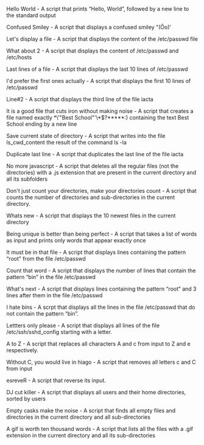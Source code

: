 Hello World - A script that prints “Hello, World”, followed by a new line to the standard output

Confused Smiley - A script that displays a confused smiley "(Ôo)'

Let's display a file - A script that displays the content of the /etc/passwd file

What about 2 - A script that displays the content of /etc/passwd and /etc/hosts

Last lines of a file - A script that displays the last 10 lines of /etc/passwd

I'd prefer the first ones actually - A script that displays the first 10 lines of /etc/passwd

Line#2 - A script that displays the third line of the file iacta

It is a good file that cuts iron without making noise - A script that creates a file named exactly \*\\'"Best School"\'\\*$\?\*\*\*\*\*:) containing the text Best School ending by a new line

Save current state of directory -  A script that writes into the file ls_cwd_content the result of the command ls -la

Duplicate last line - A script that duplicates the last line of the file iacta

No more javascript - A script that deletes all the regular files (not the directories) with a .js extension that are present in the current directory and all its subfolders

Don't just count your directories, make your directories count - A script that counts the number of directories and sub-directories in the current directory.

Whats new - A script that displays the 10 newest files in the current directory

Being unique is better than being perfect - A script that takes a list of words as input and prints only words that appear exactly once

It must be in that file - A script that displays lines containing the pattern “root” from the file /etc/passwd

Count that word - A script that displays the number of lines that contain the pattern “bin” in the file /etc/passwd

What's next - A script that displays  lines containing the pattern “root” and 3 lines after them in the file /etc/passwd

I hate bins - A scrpt that displays all the lines in the file /etc/passwd that do not contain the pattern “bin”.

Lettters only please - A script that displays all lines of the file /etc/ssh/sshd_config starting with a letter.

A to Z - A script that replaces all characters A and c from input to Z and e respectively.

Without C, you would live in hiago - A script that removes all letters c and C from input

esreveR - A script that reverse its input.

DJ cut killer - A script that displays all users and their home directories, sorted by users

Empty casks make the noise - A script that finds all empty files and directories in the current directory and all sub-directories

A gif is worth ten thousand words - A script that lists all the files with a .gif extension in the current directory and all its sub-directories

